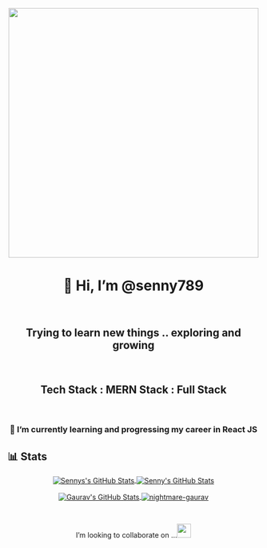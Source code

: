 <p align="center">
<img src="https://user-images.githubusercontent.com/51574734/207301333-1f4c7844-2a36-4269-862e-859783653b66.png" width="500px"/>
</p>

<h1 align="center">👋 Hi, I’m @senny789 </h1><br>
<h2 align="center"> Trying to learn new things .. exploring and growing</h2><br>
<h2 align="center"> Tech Stack : MERN Stack : Full Stack </h2><br>
 <h3 align="center">🌱 I’m currently learning and progressing my career in React JS</h3>

## 📊 Stats
<p align="center">
 
 <a href="https://github.com/senny789">
   <img align="center" src="https://github-readme-stats.vercel.app/api/top-langs/?username=senny789&show_icons=true&langs_count=5&layout=default&hide_border=false&" alt="Sennys's GitHub Stats"/>
 </a>
 
 <a href="https://github.com/senny789">
   <img align="center" src="https://github-readme-stats.vercel.app/api?username=senny789&show_icons=true&include_all_commits=true&hide=contribs&count_private=true&line_height=48" alt="Senny's GitHub Stats" />
 </a>
 
</p>
<p align="center">
 <a href="https://github.com/nightmaregaurav">
   <img align="center" src="https://github-profile-summary-cards.vercel.app/api/cards/profile-details?username=nightmaregaurav&theme=algolia" alt="Gaurav's GitHub Stats" />
 </a>
 
 <a href="https://github.com/nightmaregaurav">
   <img align="center" src="https://github-readme-streak-stats.herokuapp.com/?user=nightmaregaurav" alt="nightmare-gaurav" />
 </a>
</p>

<br/>
<p align="center">I’m looking to collaborate on ...<a href="https://www.linkedin.com/in/yuvraj-sen-a908b91a0"><img src="https://i.stack.imgur.com/gVE0j.png" width="28px"/></a></p>

<!---
senny789/senny789 is a ✨ special ✨ repository because its `README.md` (this file) appears on your GitHub profile.
You can click the Preview link to take a look at your changes.
--->

